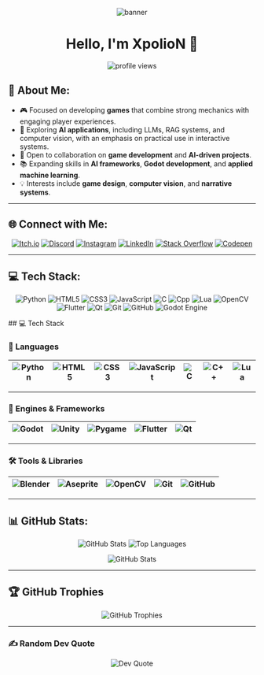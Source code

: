 <p align="center">
  <img src="https://user-images.githubusercontent.com/69487958/129805905-168fd73e-1d25-42fe-ac49-e757a584c338.gif" alt="banner">
</p>

<h1 align="center">Hello, I'm XpolioN 👋</h1>

<p align="center">
  <img src="https://komarev.com/ghpvc/?username=xpolion2005&label=Profile%20views&color=0e75b6&style=flat" alt="profile views" />
</p>

## 💫 About Me:
<ul> <li>🎮 Focused on developing <strong>games</strong> that combine strong mechanics with engaging player experiences.</li> <li>🤖 Exploring <strong>AI applications</strong>, including LLMs, RAG systems, and computer vision, with an emphasis on practical use in interactive systems.</li> <li>🤝 Open to collaboration on <strong>game development</strong> and <strong>AI-driven projects</strong>.</li> <li>📚 Expanding skills in <strong>AI frameworks</strong>, <strong>Godot development</strong>, and <strong>applied machine learning</strong>.</li> <li>💡 Interests include <strong>game design</strong>, <strong>computer vision</strong>, and <strong>narrative systems</strong>.</li> </ul>
<hr>

## 🌐 Connect with Me:
<p align="center">
  <a href="https://xpolion.itch.io/"><img src="https://img.shields.io/badge/Itch.io-%23FF2449?style=for-the-badge&logo=itch.io&logoColor=white" alt="Itch.io"></a>
  <a href="https://discord.gg/coming soon"><img src="https://img.shields.io/badge/Discord-%237289DA.svg?style=for-the-badge&logo=discord&logoColor=white" alt="Discord"></a>
  <a href="https://instagram.com/coming soon"><img src="https://img.shields.io/badge/Instagram-%23E4405F.svg?style=for-the-badge&logo=Instagram&logoColor=white" alt="Instagram"></a>
  <a href="https://www.linkedin.com/in/xpolion/"><img src="https://img.shields.io/badge/LinkedIn-%230077B5.svg?style=for-the-badge&logo=linkedin&logoColor=white" alt="LinkedIn"></a>
  <a href="https://stackoverflow.com/users/22907913/xpolion"><img src="https://img.shields.io/badge/-Stackoverflow-FE7A16?style=for-the-badge&logo=stack-overflow&logoColor=white" alt="Stack Overflow"></a>
<!--   <a href="https://twitch.tv/coming soon"><img src="https://img.shields.io/badge/Twitch-%239146FF.svg?logo=Twitch&logoColor=white" alt="Twitch"></a> -->
<!--   <a href="https://youtube.com/@coming soon"><img src="https://img.shields.io/badge/YouTube-%23FF0000.svg?logo=YouTube&logoColor=white" alt="YouTube"></a> -->
  <a href="https://codepen.io/coming soon"><img src="https://img.shields.io/badge/Codepen-000000?style=for-the-badge&logo=codepen&logoColor=white" alt="Codepen"></a>
</p>

<hr>

## 💻 Tech Stack:
<p align="center">
  <img src="https://img.shields.io/badge/python-3670A0?style=for-the-badge&logo=python&logoColor=ffdd54" alt="Python">
  <img src="https://img.shields.io/badge/html5-%23E34F26.svg?style=for-the-badge&logo=html5&logoColor=white" alt="HTML5">
  <img src="https://img.shields.io/badge/css3-%231572B6.svg?style=for-the-badge&logo=css3&logoColor=white" alt="CSS3">
  <img src="https://img.shields.io/badge/javascript-%23323330.svg?style=for-the-badge&logo=javascript&logoColor=%23F7DF1E" alt="JavaScript">
  <img src="https://img.shields.io/badge/c-%2300599C.svg?style=for-the-badge&logo=c&logoColor=white" alt="C">
  <img src="https://img.shields.io/badge/c++-%2300599C.svg?style=for-the-badge&logo=c&logoColor=white" alt="Cpp">
  <img src="https://img.shields.io/badge/lua-%232C2D72.svg?style=for-the-badge&logo=lua&logoColor=white" alt="Lua">
  <img src="https://img.shields.io/badge/opencv-%235C3EE8.svg?style=for-the-badge&logo=opencv&logoColor=white" alt="OpenCV">
  <img src="https://img.shields.io/badge/flutter-%2302569B.svg?style=for-the-badge&logo=flutter&logoColor=white" alt="Flutter">
  <img src="https://img.shields.io/badge/qt-%23217346.svg?style=for-the-badge&logo=qt&logoColor=white" alt="Qt">
<!--   <img src="https://img.shields.io/badge/sql-%2300f.svg?style=for-the-badge&logo=sqlite&logoColor=white" alt="SQL"> -->
  <img src="https://img.shields.io/badge/git-%23F05033.svg?style=for-the-badge&logo=git&logoColor=white" alt="Git">
  <img src="https://img.shields.io/badge/github-%23121011.svg?style=for-the-badge&logo=github&logoColor=white" alt="GitHub">
  <img src="https://img.shields.io/badge/godot-%23FFFFFF.svg?style=for-the-badge&logo=godot-engine" alt="Godot Engine">
</p>
## 💻 Tech Stack

### 🎯 Languages
| ![Python](https://img.shields.io/badge/python-3670A0?style=for-the-badge&logo=python&logoColor=ffdd54) | ![HTML5](https://img.shields.io/badge/html5-%23E34F26.svg?style=for-the-badge&logo=html5&logoColor=white) | ![CSS3](https://img.shields.io/badge/css3-%231572B6.svg?style=for-the-badge&logo=css3&logoColor=white) | ![JavaScript](https://img.shields.io/badge/javascript-%23323330.svg?style=for-the-badge&logo=javascript&logoColor=%23F7DF1E) | ![C](https://img.shields.io/badge/c-%2300599C.svg?style=for-the-badge&logo=c&logoColor=white) | ![C++](https://img.shields.io/badge/c++-%2300599C.svg?style=for-the-badge&logo=c%2B%2B&logoColor=white) | ![Lua](https://img.shields.io/badge/lua-%232C2D72.svg?style=for-the-badge&logo=lua&logoColor=white) |
|:--:|:--:|:--:|:--:|:--:|:--:|:--:|

---

### 🧩 Engines & Frameworks
| ![Godot](https://img.shields.io/badge/godot-%23FFFFFF.svg?style=for-the-badge&logo=godot-engine&logoColor=000000) | ![Unity](https://img.shields.io/badge/Unity-000000?style=for-the-badge&logo=unity&logoColor=white) | ![Pygame](https://img.shields.io/badge/pygame-008000?style=for-the-badge&logo=pygame&logoColor=white) | ![Flutter](https://img.shields.io/badge/flutter-%2302569B.svg?style=for-the-badge&logo=flutter&logoColor=white) | ![Qt](https://img.shields.io/badge/qt-%23217346.svg?style=for-the-badge&logo=qt&logoColor=white) |
|:--:|:--:|:--:|:--:|:--:|

---

### 🛠️ Tools & Libraries
| ![Blender](https://img.shields.io/badge/blender-F5792A?style=for-the-badge&logo=blender&logoColor=white) | ![Aseprite](https://img.shields.io/badge/aseprite-7D929E?style=for-the-badge&logo=aseprite&logoColor=white) | ![OpenCV](https://img.shields.io/badge/opencv-%235C3EE8.svg?style=for-the-badge&logo=opencv&logoColor=white) | ![Git](https://img.shields.io/badge/git-%23F05033.svg?style=for-the-badge&logo=git&logoColor=white) | ![GitHub](https://img.shields.io/badge/github-%23121011.svg?style=for-the-badge&logo=github&logoColor=white) |
|:--:|:--:|:--:|:--:|:--:|



<hr>

## 📊 GitHub Stats:
<p align="center">
  <img src="https://github-readme-stats.vercel.app/api?username=XpolioN2005&theme=dark&hide_border=true&include_all_commits=true&count_private=true" alt="GitHub Stats">
  <img src="https://github-readme-stats.vercel.app/api/top-langs/?username=XpolioN2005&theme=dark&hide_border=true&include_all_commits=true&count_private=true&layout=compact" alt="Top Languages">
</p>
<p align="center">
   <img src="https://github-profile-summary-cards.vercel.app/api/cards/profile-details?username=XpolioN2005&theme=dark&hide_border=false&include_all_commits=true&count_private=true" alt="GitHub Stats">
</p>

<hr>

## 🏆 GitHub Trophies
<p align="center">
  <img src="https://github-trophies.vercel.app/?username=Xpolion2005&theme=radical&no-frame=false&no-bg=true&margin-w=4" alt="GitHub Trophies">
</p>

<hr>

### ✍️ Random Dev Quote
<p align="center">
  <img src="https://quotes-github-readme.vercel.app/api?type=horizontal&theme=radical" alt="Dev Quote">
</p>

